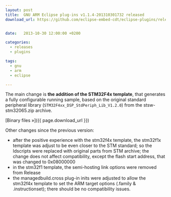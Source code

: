 ```yaml
---
layout: post
title:  GNU ARM Eclipse plug-ins v1.1.4-201310301732 released
download_url: https://github.com/eclipse-embed-cdt/eclipse-plugins/releases/tag/v1.1.4-201310301732


date:   2013-10-30 12:00:00 +0200

categories:
  - releases
  - plugins

tags:
  - gnu
  - arm
  - eclipse

---
```


The main change is **the addition of the STM32F4x template**, that generates a fully configurable running sample, based on the original standard peripheral library (`STM32F4xx_DSP_StdPeriph_Lib_V1.2.0`) from the stsw-stm32065.zip archive.

[Binary files »]({{ page.download_url }})

Other changes since the previous version:

- after the positive experience with the stm32f4x template, the stm32f1x template was adjust to be even closer to the STM standard; so the ldscripts were replaced with original parts from STM archive; the change does not affect compatibility, except the flash start address, that was changed to 0x08000000
- in the stm32f1 template, the semi-hosting link options were removed from Release
- the managedbuild.cross plug-in inits were adjusted to allow the stm32f4x template to set the ARM target options (.family & .instructionset); there should be no compatibility issues.
